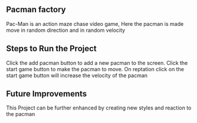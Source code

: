 ## Pacman factory
Pac-Man is an action maze chase video game, Here the pacman is made move in random direction and in random velocity

## Steps to Run the Project
Click the add pacman button to add a new pacman to the screen. Click the start game button to make the pacman to move. On reptation click on the start game button will increase the velocity of the pacman

## Future Improvements
This Project can be further enhanced by creating new styles and reaction to the pacman

